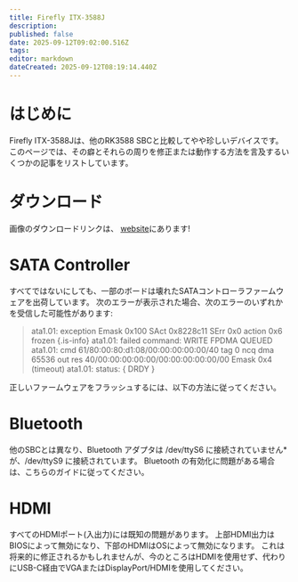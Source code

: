 ```yaml
---
title: Firefly ITX-3588J
description:
published: false
date: 2025-09-12T09:02:00.516Z
tags:
editor: markdown
dateCreated: 2025-09-12T08:19:14.440Z
---
```


# はじめに

Firefly ITX-3588Jは、他のRK3588 SBCと比較してやや珍しいデバイスです。 このページでは、その癖とそれらの周りを修正または動作する方法を言及するいくつかの記事をリストしています。

# ダウンロード

画像のダウンロードリンクは、 [website](https://bredos.org/download.html)にあります!

# SATA Controller

すべてではないにしても、一部のボードは壊れたSATAコントローラファームウェアを出荷しています。
次のエラーが表示された場合、次のエラーのいずれかを受信した可能性があります:

> ata1.01: exception Emask 0x100 SAct 0x8228c11 SErr 0x0 action 0x6 frozen
> {.is-info}
> ata1.01: failed command: WRITE FPDMA QUEUED
> ata1.01: cmd 61/80:00:80:d1:08/00:00:00:00:00/40 tag 0 ncq dma 65536 out
> res 40/00:00:00:00:00/00:00:00:00:00/00 Emask 0x4 (timeout)
> ata1.01: status: { DRDY }

正しいファームウェアをフラッシュするには、以下の方法に従ってください。

# Bluetooth

他のSBCとは異なり、Bluetooth アダプタは /dev/ttyS6 に接続されていません\* が、/dev/ttyS9 に接続されています。 Bluetooth の有効化に問題がある場合は、こちらのガイドに従ってください。

# HDMI

すべてのHDMIポート(入出力)には既知の問題があります。 上部HDMI出力はBIOSによって無効になり、下部のHDMIはOSによって無効になります。 これは将来的に修正されるかもしれませんが、今のところはHDMIを使用せず、代わりにUSB-C経由でVGAまたはDisplayPort/HDMIを使用してください。
